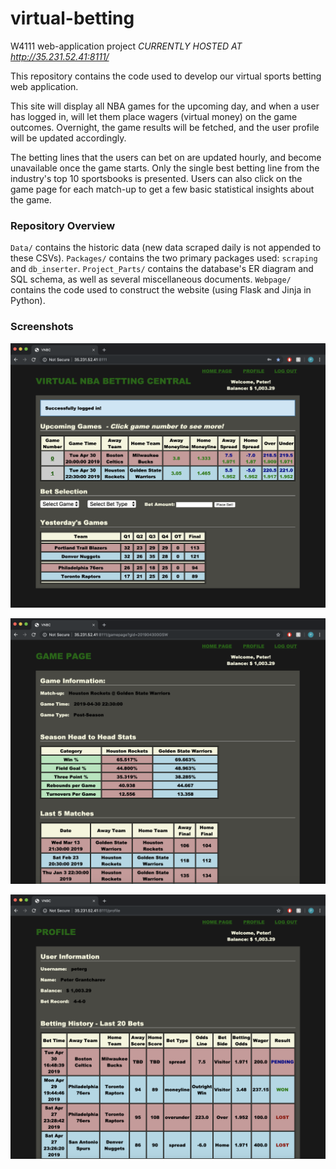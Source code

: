 # virtual-betting
W4111 web-application project *CURRENTLY HOSTED AT http://35.231.52.41:8111/*

This repository contains the code used to develop our virtual sports betting web application. 

This site will display all NBA games for the upcoming day, and when a user has logged in, 
will let them place wagers (virtual money) on the game outcomes. Overnight, the game results
will be fetched, and the user profile will be updated accordingly. 

The betting lines that the users can bet on are updated hourly, and become unavailable once
the game starts. Only the single best betting line from the industry's top 10 sportsbooks is
presented. Users can also click on the game page for each match-up to get a few basic
statistical insights about the game. 

### Repository Overview
`Data/` contains the historic data (new data scraped daily is not appended to these CSVs).
`Packages/` contains the two primary packages used: `scraping` and `db_inserter`.
`Project_Parts/` contains the database's ER diagram and SQL schema, as well as several miscellaneous documents.
`Webpage/` contains the code used to construct the website (using Flask and Jinja in Python).



### Screenshots

![Alt text](Screenshots/Homepage.png?raw=true "Homepage")

![Alt text](Screenshots/Gamepage.png?raw=true "Gamepage")

![Alt text](Screenshots/Profile.png?raw=true "Profile")


